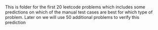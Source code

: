 This is folder for the first 20 leetcode problems which includes some predictions on which of the manual test cases are best for which type 
of problem. Later on we will use 50 additional problems to verify this prediction
